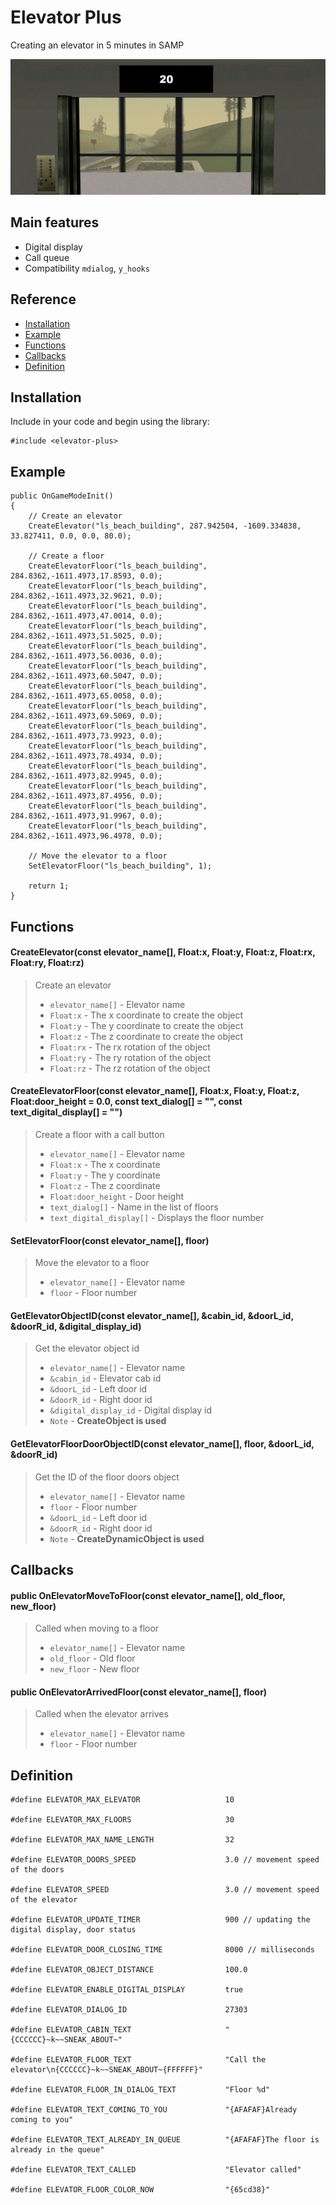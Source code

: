 # Elevator Plus

Creating an elevator in 5 minutes in SAMP

![Crosshair](https://raw.githubusercontent.com/Bren828/elevator-plus/main/preview.png)


## Main features
* Digital display
* Call queue
* Compatibility `mdialog`, `y_hooks`

## Reference
* [Installation](https://github.com/Bren828/elevator-plus#installation)
* [Example](https://github.com/Bren828/elevator-plus#example)
* [Functions](https://github.com/Bren828/elevator-plus#functions)
* [Callbacks](https://github.com/Bren828/elevator-plus#callbacks)
* [Definition](https://github.com/Bren828/elevator-plus#definition)


## Installation

Include in your code and begin using the library:
```pawn
#include <elevator-plus>
```

## Example

```pawn
public OnGameModeInit()
{
    // Create an elevator
    CreateElevator("ls_beach_building", 287.942504, -1609.334838, 33.827411, 0.0, 0.0, 80.0);

    // Create a floor
    CreateElevatorFloor("ls_beach_building", 284.8362,-1611.4973,17.8593, 0.0);
    CreateElevatorFloor("ls_beach_building", 284.8362,-1611.4973,32.9621, 0.0);
    CreateElevatorFloor("ls_beach_building", 284.8362,-1611.4973,47.0014, 0.0);
    CreateElevatorFloor("ls_beach_building", 284.8362,-1611.4973,51.5025, 0.0);
    CreateElevatorFloor("ls_beach_building", 284.8362,-1611.4973,56.0036, 0.0);
    CreateElevatorFloor("ls_beach_building", 284.8362,-1611.4973,60.5047, 0.0);
    CreateElevatorFloor("ls_beach_building", 284.8362,-1611.4973,65.0058, 0.0);
    CreateElevatorFloor("ls_beach_building", 284.8362,-1611.4973,69.5069, 0.0);
    CreateElevatorFloor("ls_beach_building", 284.8362,-1611.4973,73.9923, 0.0);
    CreateElevatorFloor("ls_beach_building", 284.8362,-1611.4973,78.4934, 0.0);
    CreateElevatorFloor("ls_beach_building", 284.8362,-1611.4973,82.9945, 0.0);
    CreateElevatorFloor("ls_beach_building", 284.8362,-1611.4973,87.4956, 0.0);
    CreateElevatorFloor("ls_beach_building", 284.8362,-1611.4973,91.9967, 0.0);
    CreateElevatorFloor("ls_beach_building", 284.8362,-1611.4973,96.4978, 0.0);

    // Move the elevator to a floor
    SetElevatorFloor("ls_beach_building", 1);

    return 1;
}
```
## Functions

#### CreateElevator(const elevator_name[], Float:x, Float:y, Float:z, Float:rx, Float:ry, Float:rz)
> Create an elevator
> * `elevator_name[]` - Elevator name
> * `Float:x` - The x coordinate to create the object
> * `Float:y` - The y coordinate to create the object
> * `Float:z` - The z coordinate to create the object
> * `Float:rx` - The rx rotation of the object
> * `Float:ry` - The ry rotation of the object
> * `Float:rz` - The rz rotation of the object


#### CreateElevatorFloor(const elevator_name[], Float:x, Float:y, Float:z, Float:door_height = 0.0, const text_dialog[] = "", const text_digital_display[] = "")
> Create a floor with a call button
> * `elevator_name[]` - Elevator name
> * `Float:x` - The x coordinate
> * `Float:y` - The y coordinate
> * `Float:z` - The z coordinate
> * `Float:door_height` - Door height
> * `text_dialog[]` - Name in the list of floors
> * `text_digital_display[]` - Displays the floor number


#### SetElevatorFloor(const elevator_name[], floor)
> Move the elevator to a floor
> * `elevator_name[]` - Elevator name
> * `floor` - Floor number


#### GetElevatorObjectID(const elevator_name[], &cabin_id, &doorL_id, &doorR_id, &digital_display_id)
> Get the elevator object id
> * `elevator_name[]` - Elevator name
> * `&cabin_id` - Elevator cab id
> * `&doorL_id` - Left door id
> * `&doorR_id` - Right door id
> * `&digital_display_id` - Digital display id
> * `Note` - **CreateObject is used**

#### GetElevatorFloorDoorObjectID(const elevator_name[], floor, &doorL_id, &doorR_id)
> Get the ID of the floor doors object
> * `elevator_name[]` - Elevator name
> * `floor` - Floor number
> * `&doorL_id` - Left door id
> * `&doorR_id` - Right door id
> * `Note` - **CreateDynamicObject is used**

## Callbacks

#### public OnElevatorMoveToFloor(const elevator_name[], old_floor, new_floor)
> Called when moving to a floor
> * `elevator_name[]` - Elevator name
> * `old_floor` - Old floor
> * `new_floor` - New floor

#### public OnElevatorArrivedFloor(const elevator_name[], floor)
> Called when the elevator arrives
> * `elevator_name[]` - Elevator name
> * `floor` - Floor number


## Definition

```pawn
#define ELEVATOR_MAX_ELEVATOR                   10

#define ELEVATOR_MAX_FLOORS                     30

#define ELEVATOR_MAX_NAME_LENGTH                32

#define ELEVATOR_DOORS_SPEED                    3.0 // movement speed of the doors

#define ELEVATOR_SPEED                          3.0 // movement speed of the elevator

#define ELEVATOR_UPDATE_TIMER                   900 // updating the digital display, door status

#define ELEVATOR_DOOR_CLOSING_TIME              8000 // milliseconds

#define ELEVATOR_OBJECT_DISTANCE                100.0

#define ELEVATOR_ENABLE_DIGITAL_DISPLAY         true

#define ELEVATOR_DIALOG_ID                      27303

#define ELEVATOR_CABIN_TEXT                     "{CCCCCC}~k~~SNEAK_ABOUT~"

#define ELEVATOR_FLOOR_TEXT                     "Call the elevator\n{CCCCCC}~k~~SNEAK_ABOUT~{FFFFFF}"

#define ELEVATOR_FLOOR_IN_DIALOG_TEXT           "Floor %d"

#define ELEVATOR_TEXT_COMING_TO_YOU             "{AFAFAF}Already coming to you"

#define ELEVATOR_TEXT_ALREADY_IN_QUEUE          "{AFAFAF}The floor is already in the queue"

#define ELEVATOR_TEXT_CALLED                    "Elevator called"

#define ELEVATOR_FLOOR_COLOR_NOW                "{65cd38}"
```


